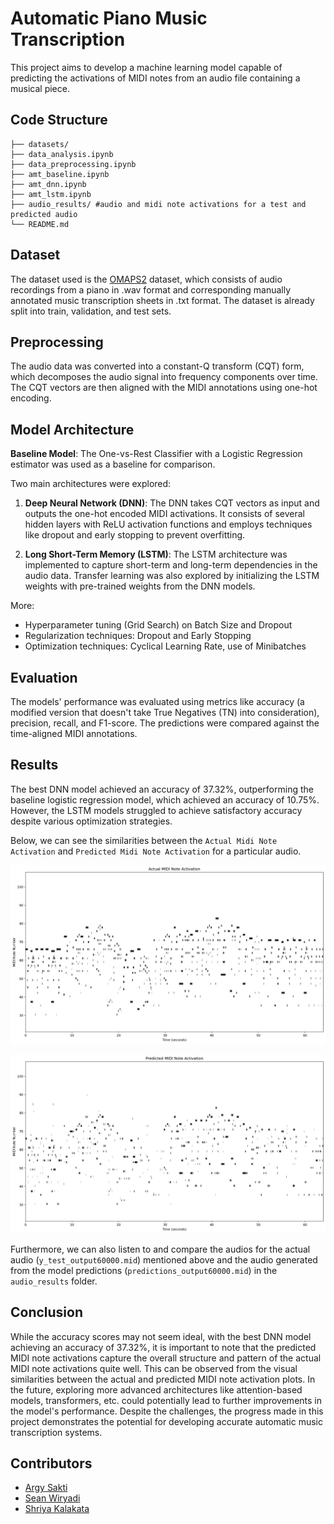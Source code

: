 # Automatic Piano Music Transcription

This project aims to develop a machine learning model capable of predicting the activations of MIDI notes from an audio file containing a musical piece.

## Code Structure
```
├── datasets/ 
├── data_analysis.ipynb
├── data_preprocessing.ipynb
├── amt_baseline.ipynb
├── amt_dnn.ipynb
├── amt_lstm.ipynb
├── audio_results/ #audio and midi note activations for a test and predicted audio
└── README.md
```

## Dataset

The dataset used is the [OMAPS2](https://github.com/itec-hust/OMAPS2) dataset, which consists of audio recordings from a piano in .wav format and corresponding manually annotated music transcription sheets in .txt format. The dataset is already split into train, validation, and test sets.

## Preprocessing

The audio data was converted into a constant-Q transform (CQT) form, which decomposes the audio signal into frequency components over time. The CQT vectors are then aligned with the MIDI annotations using one-hot encoding.

## Model Architecture

**Baseline Model**: The One-vs-Rest Classifier with a Logistic Regression estimator was used as a baseline for comparison.

Two main architectures were explored:

1. **Deep Neural Network (DNN)**: The DNN takes CQT vectors as input and outputs the one-hot encoded MIDI activations. It consists of several hidden layers with ReLU activation functions and employs techniques like dropout and early stopping to prevent overfitting.

2. **Long Short-Term Memory (LSTM)**: The LSTM architecture was implemented to capture short-term and long-term dependencies in the audio data. Transfer learning was also explored by initializing the LSTM weights with pre-trained weights from the DNN models.

More:
* Hyperparameter tuning (Grid Search) on Batch Size and Dropout
* Regularization techniques: Dropout and Early Stopping
* Optimization techniques: Cyclical Learning Rate, use of Minibatches

## Evaluation

The models' performance was evaluated using metrics like accuracy (a modified version that doesn't take True Negatives (TN) into consideration), precision, recall, and F1-score. The predictions were compared against the time-aligned MIDI annotations.

## Results

The best DNN model achieved an accuracy of 37.32%, outperforming the baseline logistic regression model, which achieved an accuracy of 10.75%. However, the LSTM models struggled to achieve satisfactory accuracy despite various optimization strategies.

Below, we can see the similarities between the `Actual Midi Note Activation` and `Predicted Midi Note Activation` for a particular audio.

![Actual Midi Note Activation](audio_results/y_test_midi_note_activations.webp?raw=true)

![Predicted Midi Note Activation](audio_results/predictions_midi_note_activations.webp?raw=true)

Furthermore, we can also listen to and compare the audios for the actual audio (`y_test_output60000.mid`) mentioned above and the audio generated from the model predictions (`predictions_output60000.mid`) in the `audio_results` folder.

## Conclusion

While the accuracy scores may not seem ideal, with the best DNN model achieving an accuracy of 37.32%, it is important to note that the predicted MIDI note activations capture the overall structure and pattern of the actual MIDI note activations quite well. This can be observed from the visual similarities between the actual and predicted MIDI note activation plots. In the future, exploring more advanced architectures like attention-based models, transformers, etc. could potentially lead to further improvements in the model's performance. Despite the challenges, the progress made in this project demonstrates the potential for developing accurate automatic music transcription systems.

## Contributors
* [Argy Sakti](https://github.com/asakti47)
* [Sean Wiryadi](https://github.com/sean292002)
* [Shriya Kalakata](https://github.com/shriyakalakata)